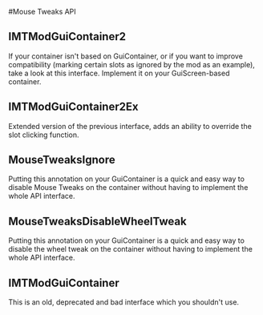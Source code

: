#Mouse Tweaks API

## IMTModGuiContainer2
If your container isn't based on GuiContainer, or if you want to improve compatibility (marking certain slots as ignored by the mod as an example), take a look at this interface. Implement it on your GuiScreen-based container.

## IMTModGuiContainer2Ex
Extended version of the previous interface, adds an ability to override the slot clicking function.

## MouseTweaksIgnore
Putting this annotation on your GuiContainer is a quick and easy way to disable Mouse Tweaks on the container without having to implement the whole API interface.

## MouseTweaksDisableWheelTweak
Putting this annotation on your GuiContainer is a quick and easy way to disable the wheel tweak on the container without having to implement the whole API interface.

## IMTModGuiContainer
This is an old, deprecated and bad interface which you shouldn't use.
